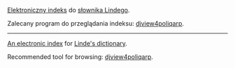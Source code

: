 [Elektroniczny indeks](https://bitbucket.org/jsbien/ilindecsv/wiki/Home.md) do [słownika Lindego](http://korpusy.klf.uw.edu.pl/en/slownik-lindego/).

Zalecany program do przeglądania indeksu: [djview4poliqarp](https://bitbucket.org/jsbien/ndt/wiki/wyniki#!djview-for-poliqarp-zdalny-klient-graficzny-serwera-poliqarp-for-djvu-remote-graphical-client-for-poliqarp-for-djvu).


***

[An electronic index](https://bitbucket.org/jsbien/ilindecsv/wiki/Home.md) for [Linde's dictionary](http://korpusy.klf.uw.edu.pl/pl/slownik-lindego/).

Recommended tool for browsing: [djview4poliqarp](https://bitbucket.org/jsbien/ndt/wiki/wyniki#!djview-for-poliqarp-zdalny-klient-graficzny-serwera-poliqarp-for-djvu-remote-graphical-client-for-poliqarp-for-djvu).